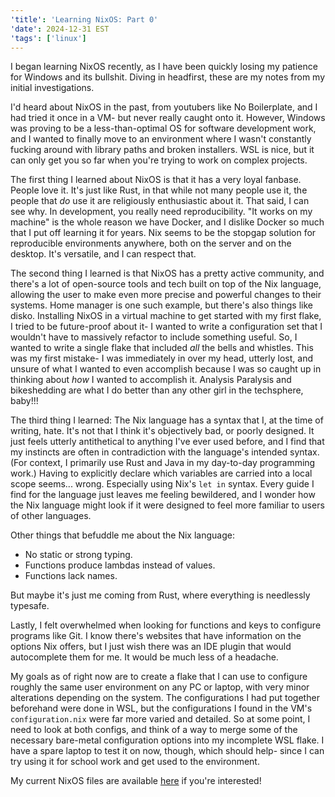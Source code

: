 ```yaml
---
'title': 'Learning NixOS: Part 0'
'date': 2024-12-31 EST
'tags': ['linux']
---
```


I began learning NixOS recently, as I have been quickly losing my patience for Windows and its bullshit. Diving in headfirst, these are my notes from my initial investigations.

<!-- more -->

I'd heard about NixOS in the past, from youtubers like No Boilerplate, and I had tried it once in a VM- but never really caught onto it. However, Windows was proving to be a less-than-optimal OS for software development work, and I wanted to finally move to an environment where I wasn't constantly fucking around with library paths and broken installers. WSL is nice, but it can only get you so far when you're trying to work on complex projects.

The first thing I learned about NixOS is that it has a very loyal fanbase. People love it. It's just like Rust, in that while not many people use it, the people that *do* use it are religiously enthusiastic about it. That said, I can see why. In development, you really need reproducibility. "It works on my machine" is the whole reason we have Docker, and I dislike Docker so much that I put off learning it for years. Nix seems to be the stopgap solution for reproducible environments anywhere, both on the server and on the desktop. It's versatile, and I can respect that.

The second thing I learned is that NixOS has a pretty active community, and there's a lot of open-source tools and tech built on top of the Nix language, allowing the user to make even more precise and powerful changes to their systems. Home manager is one such example, but there's also things like disko. Installing NixOS in a virtual machine to get started with my first flake, I tried to be future-proof about it- I wanted to write a configuration set that I wouldn't have to massively refactor to include something useful. So, I wanted to write a single flake that included *all* the bells and whistles. This was my first mistake- I was immediately in over my head, utterly lost, and unsure of what I wanted to even accomplish because I was so caught up in thinking about *how* I wanted to accomplish it. Analysis Paralysis and bikeshedding are what I do better than any other girl in the techsphere, baby!!!

The third thing I learned: The Nix language has a syntax that I, at the time of writing, hate. It's not that I think it's objectively bad, or poorly designed. It just feels utterly antithetical to anything I've ever used before, and I find that my instincts are often in contradiction with the language's intended syntax. (For context, I primarily use Rust and Java in my day-to-day programming work.) Having to explicitly declare which variables are carried into a local scope seems... wrong. Especially using Nix's `let in` syntax. Every guide I find for the language just leaves me feeling bewildered, and I wonder how the Nix language might look if it were designed to feel more familiar to users of other languages.

Other things that befuddle me about the Nix language:

- No static or strong typing.
- Functions produce lambdas instead of values.
- Functions lack names.

But maybe it's just me coming from Rust, where everything is needlessly typesafe.

Lastly, I felt overwhelmed when looking for functions and keys to configure programs like Git. I know there's websites that have information on the options Nix offers, but I just wish there was an IDE plugin that would autocomplete them for me. It would be much less of a headache.

My goals as of right now are to create a flake that I can use to configure roughly the same user environment on any PC or laptop, with very minor alterations depending on the system. The configurations I had put together beforehand were done in WSL, but the configurations I found in the VM's `configuration.nix` were far more varied and detailed. So at some point, I need to look at both configs, and think of a way to merge some of the necessary bare-metal configuration options into my incomplete WSL flake. I have a spare laptop to test it on now, though, which should help- since I can try using it for school work and get used to the environment.

My current NixOS files are available [here](https://github.shibedrill/nixfiles) if you're interested!
